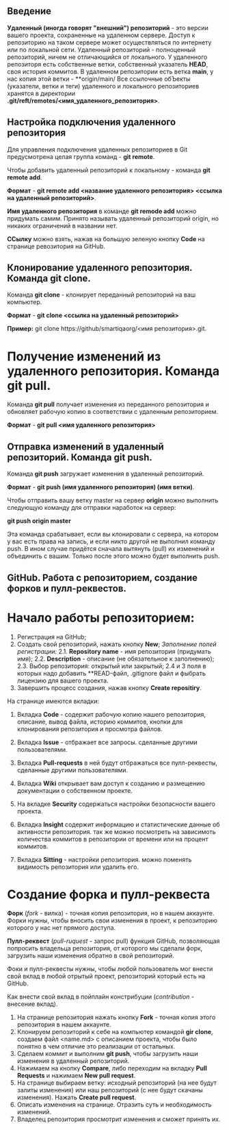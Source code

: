 ## Введение

**Удаленный (иногда говорят "внешний") репозиторий** - это версии вашего проекта, сохраненные на удаленном сервере. Доступ к репозиторию на таком сервере может осуществляться по интернету или по локальной сети.
Удаленный репозиторий - полноценный репозиторий, ничем не отличающийся от локального. У удаленного репозиторя есть собственные ветки, собственный указатель **HEAD**, своя история коммитов.
В удаленном репозитории есть ветка **main**, у нас копия этой ветки - **origin/main/
Все ссылочные обЪекты (указатели, ветки и теги) удаленного и локального репозиториев хранятся в директории **.git/reft/remotes/<имя_удаленного_репозитория>**.

## Настройка подключения удаленного репозитория

Для управления подключения удаленных репозиториев в Git предусмотрена целая группа команд - **git remote**.

Чтобы добавить удаленный репозиторий к локальному - команда **git remote add**.

**Формат** - **git remote add <название удаленного репозитория> <ссылка на удаленный репозиторий>**.

**Имя удаленного репозитория** в команде **git remode add** можно придумать самим. Принято называть удаленный репозиторий origin, но никаких ограничений в названии нет.

**ССылку** можно взять, нажав на большую зеленую кнопку **Code** на странице ревозитория на GitHub.

## Клонирование удаленного репозитория. Команда git clone.

Команда **git clone** - клонирует переданный репозиторий на ваш компьютер.

**Формат** - **git clone <ссылка на удаленный репозиторий>**

**Пример:** git clone https://github/smartiqaorg/<имя репозитория>.git.

# Получение изменений из удаленного репозитория. Команда git pull.

Команда  **git pull** получает изменения из переданного репозитория и обновляет рабочую копию в соответствии с удаленным репозиторием.

**Формат** - **git pull <имя удаленного репозитория>**


## Отправка изменений в удаленный репозиторий. Команда git push.

Команда **git push** загружает изменения в удаленный репозиторий. 

**Формат** - **git push (имя удаленного репозитория) (имя ветки)**.

Чтобы отправить вашу ветку master на сервер **origin** можно выполнить следующую команду для отправки наработок на сервер:

**git push origin master**

Эта команда срабатывает, если вы клонировали с сервера, на котором у вас есть права на запись, и если никто другой не выполнил команду push. В ином случае придётся сначала вытянуть (pull) их изменений и объединить с вашим. Только после этого можно будет выполнить push.

## GitHub. Работа с репозиторием, создание форков и пулл-реквестов.

# Начало работы репозиторием:

1. Регистрация на GitHub;
2. Создать свой репозиторий, нажать кнопку **New**;
    *Заполнение полей регистрации:*
     2.1. **Repository name** - имя репозитория (придумать имя);
     2.2. **Description** - описание (не обязательное к заполнению);
     2.3. Выбор репозитория: открытый или закрытый;
     2.4 и 3 поля в которых надо добавить **READ-файл, .gitignore файл и фыбрать лицензию для вашего проекта.
3. Завершить процесс создания, нажав кнопку **Create repositiry**.

На странице имеются вкладки:

1. Вкладка **Code** - содержит рабочую копию нашего репозитория, описание, вывод файла, историю коммитов, кнопки для клонирования репозитория и просмотра файлов.

2. Вкладка **Issue** - отбражает все запросы. сделанные другими пользователями.

3. Вкладка **Pull-requests** в ней будут отбражаться все пулл-реквесты, сделанные другими пользователями.

4. Вкладка **Wiki** открывает вам доступ к созданию и размещению документации о собственном проекте.

5. На вкладке **Security** содержаться настройки безопасности вашего проекта.

6. Вкладка **Insight** содержит информацию и статистические данные об активности репозитория. так же можно посмотреть на зависимоть количества коммитов в репозитории от времени или на процент коммитов.

7. Вкладка **Sitting** - настройки репозитория. можно поменять видимость репозитория или удалить его.

# Создание форка и пулл-реквеста

**Форк** (*fork* - вилка) - точная копия репозитория, но в нашем аккаунте. Форки нужны, чтобы вносить свои изменения в проект, к репозиторию которого у нас нет прямого доступа.

**Пулл-реквест** (*pull-ruquest* - запрос pull) функция GitHub, позволяющая попросить владельца репозитория, от которого мы сделали форк, загрузить наши изменения обратно в свой репозиторий.

Фоки и пулл-реквесты нужны, чтобы любой пользователь мог внести свой вклад в любой отрытый проект, репозиторий который есть на GitHub.

Как внести свой вклад в пойплайн констрибуции (*contribution* - внесение вклад).
 1. На странице репозитория нажать кнопку **Fork** - точная копия этого репозитория в нашем аккаунте.
 2. Клонируем репозиторий к себе на компьютер командой **gir clone**, создаем файл <name.md> с описанием проекта, чтобы было понятно в чем отличие это реализации от остальных.
 3. Сделаем коммит и выполним **git push**, чтобы загрузить наши изменения в удаленный репозиторий.
 4. Нажимаем на кнопку **Compare**, либо переходим на вкладку **Pull Requests** и нажимаем **New pull request**.
 5. На странице выбираем ветку: исходный репозиторий (на нее будут залиты изменения) или наш репозиторий (с нее будут скачаны изменения). Нажать **Create pull request**.
 8. Описать изменения на странице. Отразить суть и необходимость изменений.
 9. Владелец репозитория просмотрит изменения и сможет принять их.


